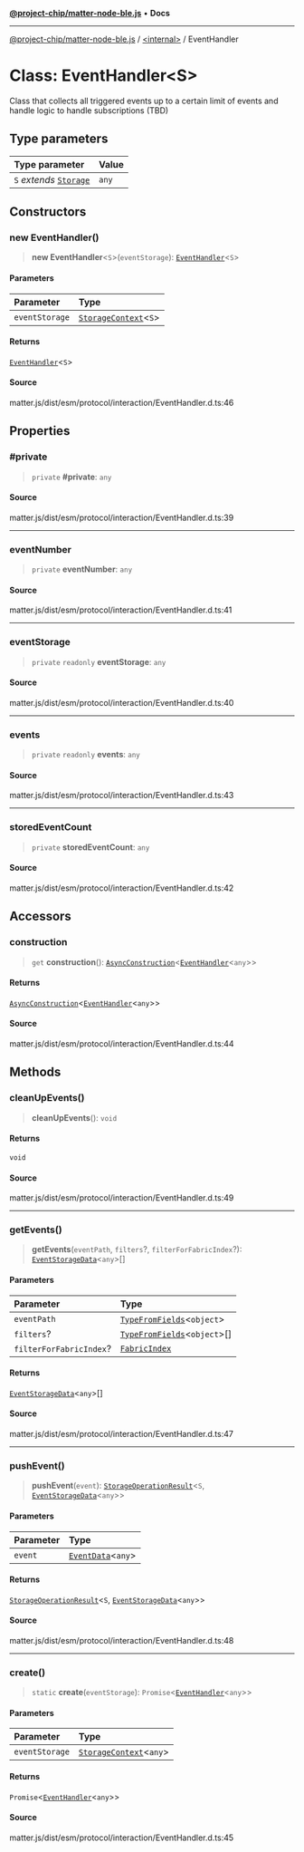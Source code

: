 [**@project-chip/matter-node-ble.js**](../../README.md) • **Docs**

***

[@project-chip/matter-node-ble.js](../../globals.md) / [\<internal\>](../README.md) / EventHandler

# Class: EventHandler\<S\>

Class that collects all triggered events up to a certain limit of events and handle logic
to handle subscriptions (TBD)

## Type parameters

| Type parameter | Value |
| :------ | :------ |
| `S` *extends* [`Storage`](../interfaces/Storage.md) | `any` |

## Constructors

### new EventHandler()

> **new EventHandler**\<`S`\>(`eventStorage`): [`EventHandler`](EventHandler.md)\<`S`\>

#### Parameters

| Parameter | Type |
| :------ | :------ |
| `eventStorage` | [`StorageContext`](StorageContext.md)\<`S`\> |

#### Returns

[`EventHandler`](EventHandler.md)\<`S`\>

#### Source

matter.js/dist/esm/protocol/interaction/EventHandler.d.ts:46

## Properties

### #private

> `private` **#private**: `any`

#### Source

matter.js/dist/esm/protocol/interaction/EventHandler.d.ts:39

***

### eventNumber

> `private` **eventNumber**: `any`

#### Source

matter.js/dist/esm/protocol/interaction/EventHandler.d.ts:41

***

### eventStorage

> `private` `readonly` **eventStorage**: `any`

#### Source

matter.js/dist/esm/protocol/interaction/EventHandler.d.ts:40

***

### events

> `private` `readonly` **events**: `any`

#### Source

matter.js/dist/esm/protocol/interaction/EventHandler.d.ts:43

***

### storedEventCount

> `private` **storedEventCount**: `any`

#### Source

matter.js/dist/esm/protocol/interaction/EventHandler.d.ts:42

## Accessors

### construction

> `get` **construction**(): [`AsyncConstruction`](../interfaces/AsyncConstruction.md)\<[`EventHandler`](EventHandler.md)\<`any`\>\>

#### Returns

[`AsyncConstruction`](../interfaces/AsyncConstruction.md)\<[`EventHandler`](EventHandler.md)\<`any`\>\>

#### Source

matter.js/dist/esm/protocol/interaction/EventHandler.d.ts:44

## Methods

### cleanUpEvents()

> **cleanUpEvents**(): `void`

#### Returns

`void`

#### Source

matter.js/dist/esm/protocol/interaction/EventHandler.d.ts:49

***

### getEvents()

> **getEvents**(`eventPath`, `filters`?, `filterForFabricIndex`?): [`EventStorageData`](../interfaces/EventStorageData.md)\<`any`\>[]

#### Parameters

| Parameter | Type |
| :------ | :------ |
| `eventPath` | [`TypeFromFields`](../README.md#typefromfieldsf)\<`object`\> |
| `filters`? | [`TypeFromFields`](../README.md#typefromfieldsf)\<`object`\>[] |
| `filterForFabricIndex`? | [`FabricIndex`](../README.md#fabricindex-1) |

#### Returns

[`EventStorageData`](../interfaces/EventStorageData.md)\<`any`\>[]

#### Source

matter.js/dist/esm/protocol/interaction/EventHandler.d.ts:47

***

### pushEvent()

> **pushEvent**(`event`): [`StorageOperationResult`](../README.md#storageoperationresultst)\<`S`, [`EventStorageData`](../interfaces/EventStorageData.md)\<`any`\>\>

#### Parameters

| Parameter | Type |
| :------ | :------ |
| `event` | [`EventData`](../interfaces/EventData.md)\<`any`\> |

#### Returns

[`StorageOperationResult`](../README.md#storageoperationresultst)\<`S`, [`EventStorageData`](../interfaces/EventStorageData.md)\<`any`\>\>

#### Source

matter.js/dist/esm/protocol/interaction/EventHandler.d.ts:48

***

### create()

> `static` **create**(`eventStorage`): `Promise`\<[`EventHandler`](EventHandler.md)\<`any`\>\>

#### Parameters

| Parameter | Type |
| :------ | :------ |
| `eventStorage` | [`StorageContext`](StorageContext.md)\<`any`\> |

#### Returns

`Promise`\<[`EventHandler`](EventHandler.md)\<`any`\>\>

#### Source

matter.js/dist/esm/protocol/interaction/EventHandler.d.ts:45
